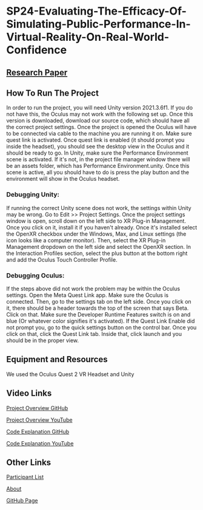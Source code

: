 # SP24-Evaluating-The-Efficacy-Of-Simulating-Public-Performance-In-Virtual-Reality-On-Real-World-Confidence

## [Research Paper](/Evaluating_the_Efficacy_of_Simulating_Public_Performance_in_Virtual_Reality_on_Real_World_Public_Performance_Confidence.pdf)

## How To Run The Project
In order to run the project, you will need Unity version 2021.3.6f1. If you do not have this, the Oculus may not work with the following set up.
Once this version is downloaded, download our source code, which should have all the correct project settings. Once the project is opened the 
Oculus will have to be connected via cable to the machine you are running it on. Make sure quest link is activated. Once quest link is enabled 
(it should prompt you inside the headset), you should see the desktop view in the Oculus and it should be ready to go. In Unity, make sure the 
Performance Environment scene is activated. If it's not, in the project file manager window there will be an assets folder, which has 
Performance Environment.unity. Once this scene is active, all you should have to do is press the play button and the environment will show in the 
Oculus headset. 

### Debugging Unity:
If running the correct Unity scene does not work, the settings within Unity may be wrong. Go to Edit >> Project Settings. Once the project 
settings window is open, scroll down on the left side to XR Plug-in Management. Once you click on it, install it if you haven't already. 
Once it's installed select the OpenXR checkbox under the Windows, Max, and Linux settings (the icon looks like a computer monitor). 
Then, select the XR Plug-in Management dropdown on the left side and select the OpenXR section. In the Interaction Profiles section, select 
the plus button at the bottom right and add the Oculus Touch Controller Profile. 

### Debugging Oculus:
If the steps above did not work the problem may be within the Oculus settings. Open the Meta Quest Link app. Make sure the Oculus is connected. 
Then, go to the settings tab on the left side. Once you click on it, there should be a header towards the top of the screen that says Beta. Click
on that. Make sure the Developer Runtime Features switch is on and blue (Or whatever color signifies it's activated). If the Quest Link Enable did 
not prompt you, go to the quick settings button on the control bar. Once you click on that, click the Quest Link tab. Inside that, click launch and 
you should be in the proper view.

## Equipment and Resources
We used the Oculus Quest 2 VR Headset and Unity

## Video Links
[Project Overview GitHub](/Videos/Final%20Project%20Overview.mp4) 

[Project Overview YouTube](https://youtu.be/PSPk81S536s)


[Code Explanation GitHub](/Videos/ExplanationOfCodeAndExperiment.mp4) 

[Code Explanation YouTube](https://youtu.be/Lo9xMdLjTXY)

## Other Links

[Participant List](/Participants.md)

[About](/AboutTheProject.md)

[GitHub Page](https://github.com/csu-hci-projects/SP24-Evaluating-The-Efficacy-Of-Simulating-Public-Performance-In-Virtual-Reality-On-Real-World)